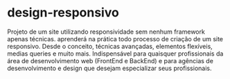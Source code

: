 # design-responsivo
Projeto de um site utilizando responsividade sem nenhum framework apenas técnicas. 
aprenderá na prática todo processo de criação de um site responsivo. Desde o conceito, técnicas avançadas, elementos flexíveis, medias queries e muito mais. Indispensável para quaisquer profissionais da área de desenvolvimento web (FrontEnd e BackEnd) e para agências de desenvolvimento e design que desejam especializar seus profissionais.
